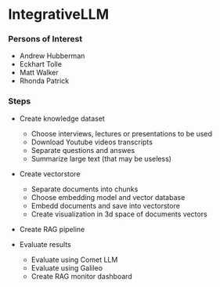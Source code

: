 # IntegrativeLLM
### Persons of Interest
* Andrew Hubberman
* Eckhart Tolle
* Matt Walker
* Rhonda Patrick

### Steps
* Create knowledge dataset
   - Choose interviews, lectures or presentations to be used
   - Download Youtube videos transcripts
   - Separate questions and answes
   - Summarize large text (that may be useless)
    
* Create vectorstore
   - Separate documents into chunks
   - Choose embedding model and vector database
   - Embedd documents and save into vectorstore
   - Create visualization in 3d space of documents vectors
 
* Create RAG pipeline

* Evaluate results
   - Evaluate using Comet LLM
   - Evaluate using Galileo
   - Create RAG monitor dashboard
